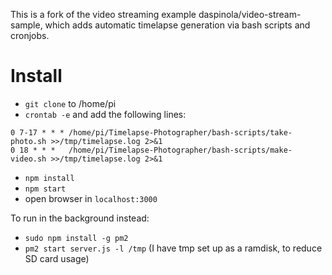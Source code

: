 This is a fork of the video streaming example daspinola/video-stream-sample, which adds automatic timelapse generation via bash scripts and cronjobs.

# Install


- `git clone` to /home/pi
- `crontab -e` and add the following lines:
```
0 7-17 * * * /home/pi/Timelapse-Photographer/bash-scripts/take-photo.sh >>/tmp/timelapse.log 2>&1
0 18 * * *   /home/pi/Timelapse-Photographer/bash-scripts/make-video.sh >>/tmp/timelapse.log 2>&1
```
- `npm install`
- `npm start`
- open browser in `localhost:3000`

To run in the background instead:
- `sudo npm install -g pm2`
- `pm2 start server.js -l /tmp` (I have tmp set up as a ramdisk, to reduce SD card usage)
